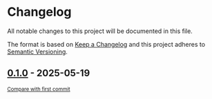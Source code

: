 # Changelog

All notable changes to this project will be documented in this file.

The format is based on [Keep a Changelog](http://keepachangelog.com/en/1.0.0/)
and this project adheres to [Semantic Versioning](http://semver.org/spec/v2.0.0.html).

<!-- insertion marker -->
## [0.1.0](https://github.com/tsypuk/aws-news/releases/tag/0.1.0) - 2025-05-19

<small>[Compare with first commit](https://github.com/tsypuk/aws-news/compare/56588755a40ab3a2dc86448ef96df7209ef2dd8a...0.1.0)</small>

